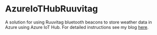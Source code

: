 # AzureIoTHubRuuvitag
A solution for using Ruuvitag bluetooth beacons to store weather data in Azure using Azure IoT Hub. For detailed instructions see my blog [here](https://jussiroine.com/).
